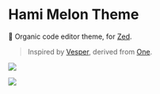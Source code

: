 # Hami Melon Theme

🍈 Organic code editor theme, for [Zed](https://zed.dev).

> Inspired by [Vesper](https://github.com/raunofreiberg/vesper), derived from [One](https://github.com/zed-industries/zed/tree/main/assets/themes/one).

![](./screenshot-light.png)

![](./screenshot-dark.png)
